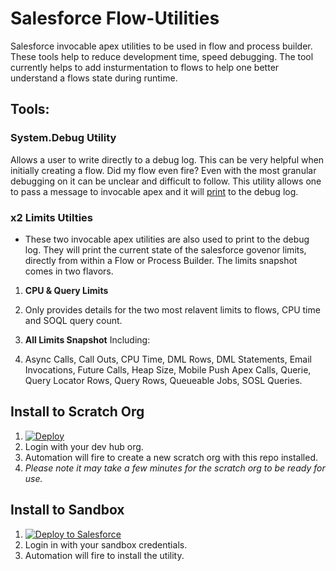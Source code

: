 # Salesforce Flow-Utilities
Salesforce invocable apex utilities to be used in flow and process builder. These tools help to reduce development time, speed debugging. The tool currently helps to add insturmentation to flows to help one better understand a flows state during runtime.

## Tools:

### **System.Debug Utility**
Allows a user to write directly to a debug log. This can be very helpful when initially creating a flow. Did my flow even fire? Even with the most granular debugging on it can be unclear and difficult to follow. This utility allows one to pass a message to invocable apex and it will [print](http://www.sfdc99.com/2014/02/22/debug-your-code-with-system-debug/) to the debug log. 

### **x2 Limits Utilties**
* These two invocable apex utilities are also used to print to the debug log. They will print the current state of the salesforce govenor limits, directly from within a Flow or Process Builder. The limits snapshot comes in two flavors.  

1. **CPU & Query Limits** 
  1. Only provides details for the two most relavent limits to flows, CPU time and SOQL query count.

2. **All Limits Snapshot** 
Including:
  2. Async Calls, Call Outs, CPU Time, DML Rows, DML Statements, Email Invocations, Future Calls, Heap Size, Mobile Push Apex Calls, Querie, Query Locator Rows, Query Rows, Queueable Jobs, SOSL Queries.


## Install to Scratch Org

1. <img>[![Deploy](https://deploy-to-sfdx.com/dist/assets/images/DeployToSFDX.svg)](https://deploy-to-sfdx.com)</img>
2. Login with your dev hub org. 
3. Automation will fire to create a new scratch org with this repo installed.
4. *Please note it may take a few minutes for the scratch org to be ready for use.*

## Install to Sandbox

1. <img>[![Deploy to Salesforce](https://raw.githubusercontent.com/afawcett/githubsfdeploy/master/deploy.png)](https://githubsfdeploy.herokuapp.com)</img>
2. Login in with your sandbox credentials. 
3. Automation will fire to install the utility. 

